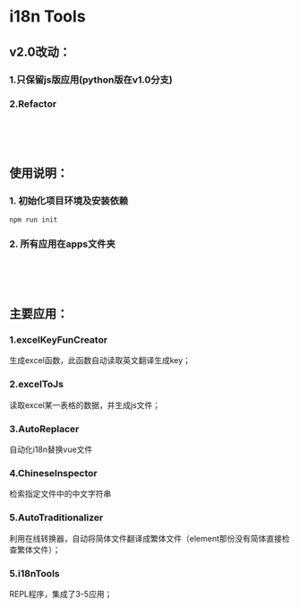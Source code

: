 # i18n Tools

## v2.0改动：

### 1.只保留js版应用(python版在v1.0分支)

### 2.Refactor
<br/><br/><br/>
## 使用说明：

### 1. 初始化项目环境及安装依赖
```
npm run init
```

### 2. 所有应用在apps文件夹
<br/><br/><br/>
## 主要应用： 

### 1.excelKeyFunCreator

  生成excel函数，此函数自动读取英文翻译生成key；
  
### 2.excelToJs

  读取excel某一表格的数据，并生成js文件；
  
### 3.AutoReplacer

  自动化i18n替换vue文件
  
### 4.ChineseInspector
  检索指定文件中的中文字符串

### 5.AutoTraditionalizer
  利用在线转换器，自动将简体文件翻译成繁体文件（element那份没有简体直接检查繁体文件）；

### 5.i18nTools
  REPL程序，集成了3-5应用；

